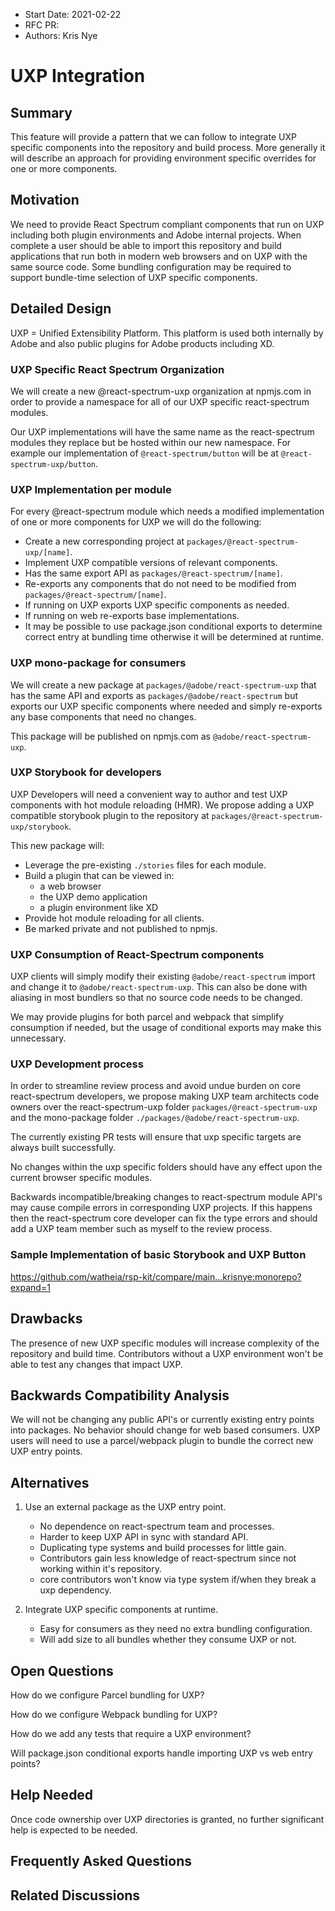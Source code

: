<!-- Copyright 2020 Adobe. All rights reserved.
This file is licensed to you under the Apache License, Version 2.0 (the "License");
you may not use this file except in compliance with the License. You may obtain a copy
of the License at http://www.apache.org/licenses/LICENSE-2.0
Unless required by applicable law or agreed to in writing, software distributed under
the License is distributed on an "AS IS" BASIS, WITHOUT WARRANTIES OR REPRESENTATIONS
OF ANY KIND, either express or implied. See the License for the specific language
governing permissions and limitations under the License. -->

- Start Date: 2021-02-22
- RFC PR:
- Authors: Kris Nye

# UXP Integration

## Summary

This feature will provide a pattern that we can follow to integrate UXP specific components into the repository and build process. More generally it will describe an approach for providing environment specific overrides for one or more components.

## Motivation

We need to provide React Spectrum compliant components that run on UXP including both plugin environments and Adobe internal projects. When complete a user should be able to import this repository and build applications that run both in modern web browsers and on UXP with the same source code. Some bundling configuration may be required to support bundle-time selection of UXP specific components.

## Detailed Design

UXP = Unified Extensibility Platform. This platform is used both internally by Adobe and also public plugins for Adobe products including XD.

### UXP Specific React Spectrum Organization

We will create a new @react-spectrum-uxp organization at npmjs.com in order to provide a namespace for all of our UXP specific react-spectrum modules.

Our UXP implementations will have the same name as the react-spectrum modules they replace but be hosted within our new namespace. For example our implementation of `@react-spectrum/button` will be at `@react-spectrum-uxp/button`.

### UXP Implementation per module

For every @react-spectrum module which needs a modified implementation of one or more components for UXP we will do the following:

- Create a new corresponding project at `packages/@react-spectrum-uxp/[name]`.
- Implement UXP compatible versions of relevant components.
- Has the same export API as `packages/@react-spectrum/[name]`.
- Re-exports any components that do not need to be modified from `packages/@react-spectrum/[name]`.
- If running on UXP exports UXP specific components as needed.
- If running on web re-exports base implementations.
- It may be possible to use package.json conditional exports to determine correct entry at bundling time otherwise it will be determined at runtime.

### UXP mono-package for consumers

We will create a new package at `packages/@adobe/react-spectrum-uxp` that has the same API and exports as `packages/@adobe/react-spectrum` but exports our UXP specific components where needed and simply re-exports any base components that need no changes.

This package will be published on npmjs.com as `@adobe/react-spectrum-uxp`.

### UXP Storybook for developers

UXP Developers will need a convenient way to author and test UXP components with hot module reloading (HMR). We propose adding a UXP compatible storybook plugin to the repository at `packages/@react-spectrum-uxp/storybook`.

This new package will:

- Leverage the pre-existing `./stories` files for each module.
- Build a plugin that can be viewed in:
    - a web browser
    - the UXP demo application
    - a plugin environment like XD
- Provide hot module reloading for all clients.
- Be marked private and not published to npmjs.

### UXP Consumption of React-Spectrum components

UXP clients will simply modify their existing `@adobe/react-spectrum` import and change it to `@adobe/react-spectrum-uxp`. This can also be done with aliasing in most bundlers so that no source code needs to be changed.

We may provide plugins for both parcel and webpack that simplify consumption if needed, but the usage of conditional exports may make this unnecessary.

### UXP Development process

In order to streamline review process and avoid undue burden on core react-spectrum developers, we propose making UXP team architects code owners over the react-spectrum-uxp folder `packages/@react-spectrum-uxp` and the mono-package folder `./packages/@adobe/react-spectrum-uxp`.

The currently existing PR tests will ensure that uxp specific targets are always built successfully.

No changes within the uxp specific folders should have any effect upon the current browser specific modules.

Backwards incompatible/breaking changes to react-spectrum module API's may cause compile errors in corresponding UXP projects. If this happens then the react-spectrum core developer can fix the type errors and should add a UXP team member such as myself to the review process.

### Sample Implementation of basic Storybook and UXP Button

https://github.com/watheia/rsp-kit/compare/main...krisnye:monorepo?expand=1

## Drawbacks

The presence of new UXP specific modules will increase complexity of the repository and build time.
Contributors without a UXP environment won't be able to test any changes that impact UXP.

## Backwards Compatibility Analysis

We will not be changing any public API's or currently existing entry points into packages.
No behavior should change for web based consumers.
UXP users will need to use a parcel/webpack plugin to bundle the correct new UXP entry points.

## Alternatives

1. Use an external package as the UXP entry point.
    + No dependence on react-spectrum team and processes.
    - Harder to keep UXP API in sync with standard API.
    - Duplicating type systems and build processes for little gain.
    - Contributors gain less knowledge of react-spectrum since not working within it's repository.
    - core contributors won't know via type system if/when they break a uxp dependency.

2. Integrate UXP specific components at runtime.
    + Easy for consumers as they need no extra bundling configuration.
    - Will add size to all bundles whether they consume UXP or not.

## Open Questions

How do we configure Parcel bundling for UXP?

How do we configure Webpack bundling for UXP?

How do we add any tests that require a UXP environment?

Will package.json conditional exports handle importing UXP vs web entry points?

## Help Needed

Once code ownership over UXP directories is granted, no further significant help is expected to be needed.

## Frequently Asked Questions

## Related Discussions
